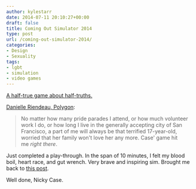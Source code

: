 ```yaml
---
author: kylestarr
date: 2014-07-11 20:10:27+00:00
draft: false
title: Coming Out Simulator 2014
type: post
url: /coming-out-simulator-2014/
categories:
- Design
- Sexuality
tags:
- lgbt
- simulation
- video games
---
```


[A half-true game about half-truths.](http://ncase.itch.io/coming-out-simulator-2014)

[Danielle Riendeau, Polygon](http://www.polygon.com/2014/7/11/5887909/coming-out-simulator-2014-gay-gaming):

> No matter how many pride parades I attend, or how much volunteer work I do, or how long I live in the generally accepting city of San Francisco, a part of me will always be that terrified 17-year-old, worried that her family won't love her any more. Case' game hit me _right there_.

Just completed a play-through. In the span of 10 minutes, I felt my blood boil, heart race, and gut wrench. Very brave and inspiring sim. Brought me back to [this post](/2014/07/01/bioware-intros-first-gay-male-character/).

Well done, Nicky Case.
